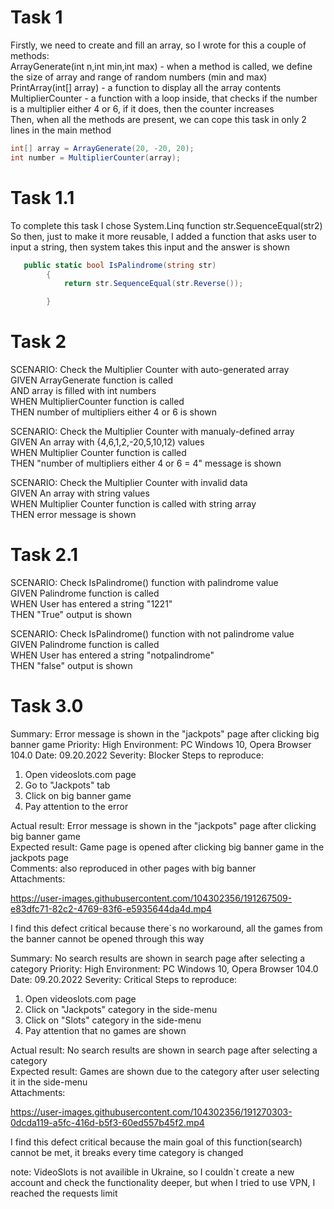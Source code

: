 # Task 1 

Firstly, we need to create and fill an array, so I wrote for this a couple of methods:<br />
ArrayGenerate(int n,int min,int max) - when a method is called, we define the size of array and range of random numbers (min and max)<br />
PrintArray(int[] array) - a function to display all the array contents<br />
MultiplierCounter - a function with a loop inside, that checks if the number is a multiplier either 4 or 6, if it does, then the counter increases<br />
Then, when all the methods are present, we can cope this task in only 2 lines in the main method<br />
```C#
int[] array = ArrayGenerate(20, -20, 20);
int number = MultiplierCounter(array);
```

# Task 1.1<br />
To complete this task I chose System.Linq function str.SequenceEqual(str2)<br />
So then, just to make it more reusable, I added a function that asks user to input a string, then system takes this input and the answer is shown<br />
```C#
   public static bool IsPalindrome(string str)
        {
            return str.SequenceEqual(str.Reverse());

        }
```        
        
# Task 2<br />
SCENARIO: Check the Multiplier Counter with auto-generated array<br />
GIVEN ArrayGenerate function is called<br />
AND array is filled with int numbers<br />
WHEN MultiplierCounter function is called<br />
THEN number of multipliers either 4 or 6 is shown<br />


SCENARIO: Check the Multiplier Counter with manualy-defined array<br />
GIVEN An array with {4,6,1,2,-20,5,10,12) values <br />
WHEN Multiplier Counter function is called<br />
THEN "number of multipliers either 4 or 6 = 4" message is shown <br />

SCENARIO: Check the Multiplier Counter with invalid data<br />
GIVEN An array with string values <br />
WHEN Multiplier Counter function is called with string array <br />
THEN error message is shown <br />

# Task 2.1

 SCENARIO: Check IsPalindrome() function with palindrome value <br />
 GIVEN Palindrome function is called<br />
 WHEN User has entered a string "1221"<br />
 THEN "True" output is shown <br />
 
 SCENARIO: Check IsPalindrome() function with not palindrome value<br />
 GIVEN Palindrome function is called<br />
 WHEN User has entered a string "notpalindrome"<br />
 THEN "false" output is shown <br />
 
 # Task 3.0
 
 Summary: Error message is shown in the "jackpots" page after clicking big banner game 
 Priority: High
 Environment: PC Windows 10, Opera Browser 104.0
 Date: 09.20.2022
 Severity: Blocker
 Steps to reproduce:
 1. Open videoslots.com page
 2. Go to "Jackpots" tab
 3. Click on big banner game
 4. Pay attention to the error<br />



 Actual result: Error message is shown in the "jackpots" page after clicking big banner game<br /> 
 Expected result: Game page is opened after clicking big banner game in the jackpots page<br />
 Comments: also reproduced in other pages with big banner<br />
 Attachments:
 
https://user-images.githubusercontent.com/104302356/191267509-e83dfc71-82c2-4769-83f6-e5935644da4d.mp4


I find this defect critical because there`s no workaround, all the games from the banner cannot be opened through this way 

Summary: No search results are shown in search page after selecting a category 
 Priority: High
 Environment: PC Windows 10, Opera Browser 104.0
 Date: 09.20.2022
 Severity: Critical
 Steps to reproduce:
 1. Open videoslots.com page
 2. Click on "Jackpots" category in the side-menu
 3. Click on "Slots" category in the side-menu
 4. Pay attention that no games are shown

 Actual result: No search results are shown in search page after selecting a category <br /> 
 Expected result: Games are shown due to the category after user selecting it in the side-menu<br />
 Attachments:




https://user-images.githubusercontent.com/104302356/191270303-0dcda119-a5fc-416d-b5f3-60ed557b45f2.mp4

I find this defect critical because the main goal of this function(search) cannot be met, it breaks every time category is changed<br />


note: VideoSlots is not availible in Ukraine, so I couldn`t create a new account and check the functionality deeper, but when I tried to use VPN, I reached the requests limit<br />
